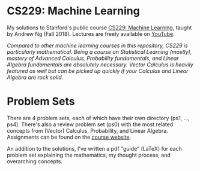 # CS229: Machine Learning
My solutions to Stanford's public course [CS229: Machine Learning](https://cs229.stanford.edu/syllabus-autumn2018.html), taught by Andrew Ng (Fall 2018).
Lectures are freely available on [YouTube](https://www.youtube.com/playlist?list=PLoROMvodv4rMiGQp3WXShtMGgzqpfVfbU). 

*Compared to other machine learning courses in this repository, CS229 is particularly mathematical. Being a course on Statistical Learning (mostly), mastery of Advanced Calculus, Probability fundamentals, and Linear Algebra fundamentals are absolutely necessary. Vector Calculus is heavily featured as well but can be picked up quickly if your Calculus and Linear Algebra are rock solid.*

# Problem Sets
There are 4 problem sets, each of which have their own directory (ps1, ..., ps4). There's also a review problem set (ps0) with the most related concepts from (Vector) Calculus, Probability, and Linear Algebra. Assignments can be found on the [course website](https://cs229.stanford.edu/syllabus-autumn2018.html).

An addition to the solutions, I've written a pdf "guide" (LaTeX) for each problem set explaining the mathematics, my thought process, and overarching concepts.
